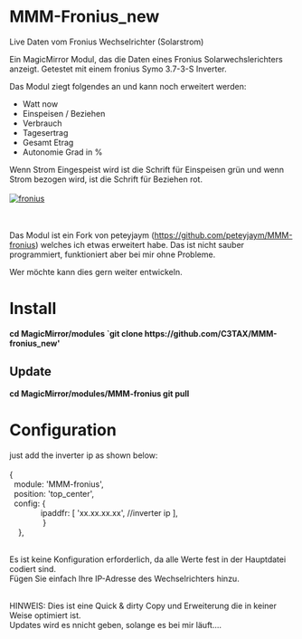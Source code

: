 # MMM-Fronius_new
Live Daten vom Fronius Wechselrichter (Solarstrom)

Ein MagicMirror Modul, das die Daten eines Fronius Solarwechslerichters anzeigt.
Getestet mit einem fronius Symo 3.7-3-S Inverter.

Das Modul ziegt folgendes an und kann noch erweitert werden:

- Watt now
- Einspeisen / Beziehen
- Verbrauch
- Tagesertrag
- Gesamt Etrag
- Autonomie Grad in %

Wenn Strom Eingespeist wird ist die Schrift für Einspeisen grün und wenn Strom bezogen wird, ist die Schrift für Beziehen rot.<br><br>
<a href="https://ibb.co/qDQGYXm"><img src="https://i.ibb.co/NFBh2QW/fronius.jpg" alt="fronius" border="0"></a><br><br><br>

Das Modul ist ein Fork von peteyjaym (https://github.com/peteyjaym/MMM-fronius) welches ich etwas erweitert habe.
Das ist nicht sauber programmiert, funktioniert aber bei mir ohne Probleme. 

Wer möchte kann dies gern weiter entwickeln.

<H1><B>Install</B></H1>
<b>cd MagicMirror/modules `git clone https://github.com/C3TAX/MMM-fronius_new'</b><br>

<H2><b>Update</b></H2>
<b>cd MagicMirror/modules/MMM-fronius git pull</b><br>

<H1><b>Configuration</b></H1>
just add the inverter ip as shown below:<br><br>
{<BR>
  &nbsp;&nbsp;module: 'MMM-fronius',<br>
  &nbsp;&nbsp;position: 'top_center',<br>
  &nbsp;&nbsp;config: {<br>
  &nbsp;&nbsp;&nbsp;&nbsp;&nbsp;&nbsp;&nbsp;&nbsp;&nbsp;&nbsp;&nbsp;&nbsp;&nbsp;&nbsp;ipaddfr: [ 'xx.xx.xx.xx', //inverter ip ],<br>
  &nbsp;&nbsp;&nbsp;&nbsp;&nbsp;&nbsp;&nbsp;&nbsp;&nbsp;&nbsp;&nbsp;&nbsp;&nbsp;&nbsp;&nbsp;}<br>
  &nbsp;&nbsp;&nbsp;&nbsp;},<br><br>

Es ist keine Konfiguration erforderlich, da alle Werte fest in der Hauptdatei codiert sind.<br>
Fügen Sie einfach Ihre IP-Adresse des Wechselrichters hinzu.<br><br>

HINWEIS: Dies ist eine Quick & dirty Copy und Erweiterung die in keiner Weise optimiert ist.<br>
Updates wird es nnicht geben, solange es bei mir läuft....
